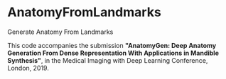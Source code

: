 # AnatomyFromLandmarks
Generate Anatomy From Landmarks

This code accompanies the submission **"AnatomyGen: Deep Anatomy Generation From Dense Representation With Applications in Mandible Synthesis"**, in the Medical Imaging with Deep Learning Conference, London, 2019.

